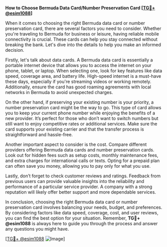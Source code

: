 **How to Choose Bermuda Data Card/Number Preservation Card [[TG💪+ @esim1088](https://t.me/s/esim1088)]**

When it comes to choosing the right Bermuda data card or number preservation card, there are several factors you need to consider. Whether you're traveling to Bermuda for business or leisure, having reliable mobile connectivity is crucial. These cards can help you stay connected without breaking the bank. Let's dive into the details to help you make an informed decision.

Firstly, let's talk about data cards. A Bermuda data card is essentially a portable internet device that allows you to access the internet on your phone, tablet, or laptop. When selecting one, look for key features like data speed, coverage area, and battery life. High-speed internet is a must-have these days, especially if you're streaming videos or working remotely. Additionally, ensure the card has good roaming agreements with local networks in Bermuda to avoid unexpected charges.

On the other hand, if preserving your existing number is your priority, a number preservation card might be the way to go. This type of card allows you to keep your current phone number while enjoying the benefits of a new provider. It’s perfect for those who don’t want to switch numbers but still want to enjoy competitive rates or additional services. Make sure the card supports your existing carrier and that the transfer process is straightforward and hassle-free.

Another important aspect to consider is the cost. Compare different providers offering Bermuda data cards and number preservation cards. Look out for hidden fees such as setup costs, monthly maintenance fees, and extra charges for international calls or texts. Opting for a prepaid plan can often save you money, allowing you to pay only for what you use.

Lastly, don’t forget to check customer reviews and ratings. Feedback from previous users can provide valuable insights into the reliability and performance of a particular service provider. A company with a strong reputation will likely offer better support and more dependable services.

In conclusion, choosing the right Bermuda data card or number preservation card involves balancing your needs, budget, and preferences. By considering factors like data speed, coverage, cost, and user reviews, you can find the best option for your situation. Remember, **TG💪+ @esim1088** is always here to guide you through the process and answer any questions you might have.

[[TG💪+ @esim1088](https://t.me/s/esim1088) ![Image](https://i.postimg.cc/Y0z9fWf4/image.png)]